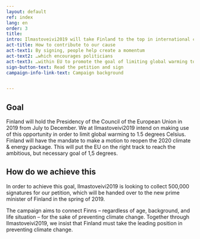 ```yaml
---
layout: default
ref: index
lang: en
order: 3
title:
intro: Ilmastoveivi2019 will take Finland to the top in international climate change action. The puck has been dropped - it’s time to take it.
act-title: How to contribute to our cause
act-text1: By signing, people help create a momentum
act-text2: …which encourages politicians
act-text3: …within EU to promote the goal of limiting global warming to 1.5 degrees. 
sign-button-text: Read the petition and sign
campaign-info-link-text: Campaign background


---
```


## Goal

Finland will hold the Presidency of the Council of the European Union in 2019 from July to December. We at Ilmastoveivi2019 intend on making use of this opportunity in order to limit global warming to 1.5 degrees Celsius. Finland will have the mandate to make a motion to reopen the 2020 climate & energy package. This will put the EU on the right track to reach the ambitious, but necessary goal of 1,5 degrees.


## How do we achieve this

In order to achieve this goal, Ilmastoveivi2019 is looking to collect 500,000 signatures for our petition, which will be handed over to the new prime minister of Finland in the spring of 2019.

The campaign aims to connect Finns – regardless of age, background, and life situation – for the sake of preventing climate change. Together through Ilmastoveivi2019, we insist that Finland must take the leading position in preventing climate change.

